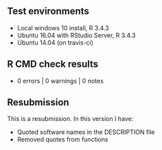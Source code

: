 ## Test environments
* Local windows 10 install, R 3.4.3
* Ubuntu 16.04 with RStudio Server, R 3.4.3 
* Ubuntu 14.04 (on travis-ci)

## R CMD check results
* 0 errors | 0 warnings | 0 notes

## Resubmission

This is a resubmission. In this version I have:

- Quoted software names in the DESCRIPTION file
- Removed quotes from functions
